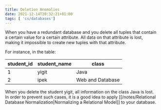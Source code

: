 ```yaml
---
title: Deletion Anomalies
date: 2021-12-14T20:32:21+01:00
tags: [ 'cs/databases']
---
```

When you have a redundant database and you delete all tuples that contain a certain value for a certain attribute. All data on that attribute is lost, making it impossible to create new tuples with that attribute.

For instance, in the table:

| student_id | student_name | class |
|------------|--------------|-------|
| 1 | yigit | Java|
| 2 | ipek| Web and Database|

When you delete the student yigit, all information on the class Java is lost. In order to prevent such cases, it is a good idea to apply [[/notes/Relational Database Normalization|Normalizing a Relational Model]] to your database.